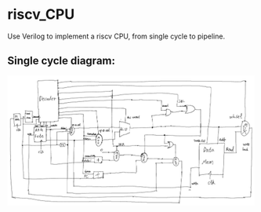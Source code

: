 # riscv_CPU
Use Verilog to implement a riscv CPU, from single cycle to pipeline.
## Single cycle diagram:
![riscv_CPU](docs/singlecycle.png)
